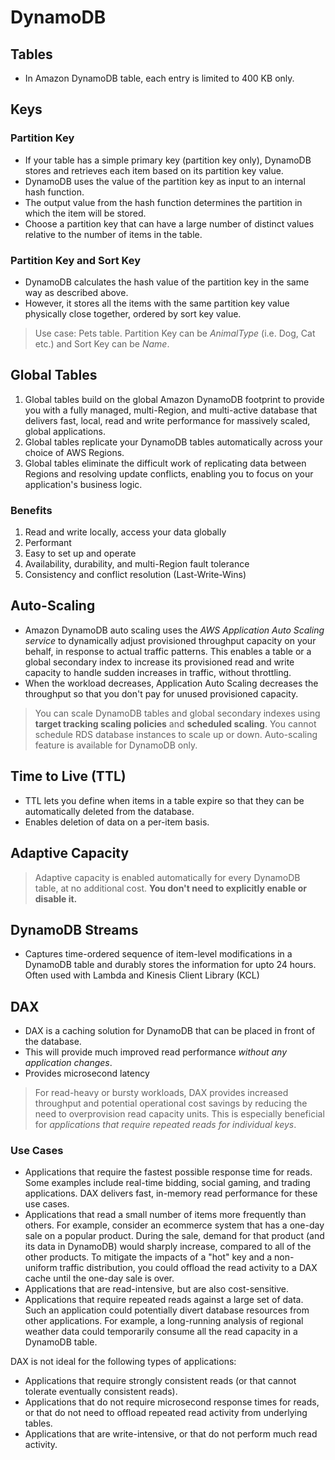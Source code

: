 # DynamoDB

## Tables

- In Amazon DynamoDB table, each entry is limited to 400 KB only.

## Keys

### Partition Key

- If your table has a simple primary key (partition key only), DynamoDB stores and retrieves each item based on its partition key value.
- DynamoDB uses the value of the partition key as input to an internal hash function.
- The output value from the hash function determines the partition in which the item will be stored.
- Choose a partition key that can have a large number of distinct values relative to the number of items in the table.

### Partition Key and Sort Key

- DynamoDB calculates the hash value of the partition key in the same way as described above.
- However, it stores all the items with the same partition key value physically close together, ordered by sort key value.

> Use case: Pets table. Partition Key can be _AnimalType_ (i.e. Dog, Cat etc.) and Sort Key can be _Name_.

## Global Tables

1. Global tables build on the global Amazon DynamoDB footprint to provide you with a fully managed, multi-Region, and multi-active database that delivers fast, local, read and write performance for massively scaled, global applications. 
2. Global tables replicate your DynamoDB tables automatically across your choice of AWS Regions.
3. Global tables eliminate the difficult work of replicating data between Regions and resolving update conflicts, enabling you to focus on your application's business logic.

### Benefits

1. Read and write locally, access your data globally
2. Performant
3. Easy to set up and operate
4. Availability, durability, and multi-Region fault tolerance
5. Consistency and conflict resolution (Last-Write-Wins)

## Auto-Scaling

- Amazon DynamoDB auto scaling uses the _AWS Application Auto Scaling service_ to dynamically adjust provisioned throughput capacity on your behalf, in response to actual traffic patterns. This enables a table or a global secondary index to increase its provisioned read and write capacity to handle sudden increases in traffic, without throttling.
- When the workload decreases, Application Auto Scaling decreases the throughput so that you don't pay for unused provisioned capacity.

> You can scale DynamoDB tables and global secondary indexes using **target tracking scaling policies** and **scheduled scaling**.
> You cannot schedule RDS database instances to scale up or down. Auto-scaling feature is available for DynamoDB only.

## Time to Live (TTL)

- TTL lets you define when items in a table expire so that they can be automatically deleted from the database.
- Enables deletion of data on a per-item basis.

## Adaptive Capacity

> Adaptive capacity is enabled automatically for every DynamoDB table, at no additional cost. **You don't need to explicitly enable or disable it.**

## DynamoDB Streams

- Captures time-ordered sequence of item-level modifications in a DynamoDB table and durably stores the information for upto 24 hours. Often used with Lambda and Kinesis Client Library (KCL)

## DAX

- DAX is a caching solution for DynamoDB that can be placed in front of the database.
- This will provide much improved read performance _without any application changes_.
- Provides microsecond latency

> For read-heavy or bursty workloads, DAX provides increased throughput and potential operational cost savings by reducing the need to overprovision read capacity units. This is especially beneficial for _applications that require repeated reads for individual keys_.

### Use Cases

- Applications that require the fastest possible response time for reads. Some examples include real-time bidding, social gaming, and trading applications. DAX delivers fast, in-memory read performance for these use cases.
- Applications that read a small number of items more frequently than others. For example, consider an ecommerce system that has a one-day sale on a popular product. During the sale, demand for that product (and its data in DynamoDB) would sharply increase, compared to all of the other products. To mitigate the impacts of a "hot" key and a non-uniform traffic distribution, you could offload the read activity to a DAX cache until the one-day sale is over.
- Applications that are read-intensive, but are also cost-sensitive.
- Applications that require repeated reads against a large set of data. Such an application could potentially divert database resources from other applications. For example, a long-running analysis of regional weather data could temporarily consume all the read capacity in a DynamoDB table. 

DAX is not ideal for the following types of applications:

- Applications that require strongly consistent reads (or that cannot tolerate eventually consistent reads).
- Applications that do not require microsecond response times for reads, or that do not need to offload repeated read activity from underlying tables.
- Applications that are write-intensive, or that do not perform much read activity.



